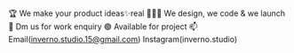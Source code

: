 🏆 We make your product ideas✨real
👨🏻‍💻 We design, we code & we launch
💌 Dm us for work enquiry
🟢 Available for project
📫 Email(inverno.studio.15@gmail.com) Instagram(inverno.studio)


